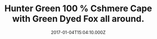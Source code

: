 ---
title: Hunter Green 100 % Cshmere Cape with Green Dyed Fox all around.
date: 2017-01-04T15:04:10.000Z
price: 0
sales_price: 
categories: ["Capes"]
image: ["/img/uploads/2017/01/DSC08230.jpg"]
---